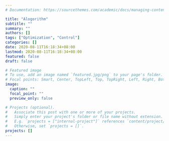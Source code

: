 ```yaml
---
# Documentation: https://sourcethemes.com/academic/docs/managing-content/

title: "Alogorithm"
subtitle: ""
summary: ""
authors: []
tags: ["Optimization", "Control"]
categories: []
date: 2020-08-11T16:18:34+08:00
lastmod: 2020-08-11T16:18:34+08:00
featured: false
draft: false

# Featured image
# To use, add an image named `featured.jpg/png` to your page's folder.
# Focal points: Smart, Center, TopLeft, Top, TopRight, Left, Right, BottomLeft, Bottom, BottomRight.
image:
  caption: ""
  focal_point: ""
  preview_only: false

# Projects (optional).
#   Associate this post with one or more of your projects.
#   Simply enter your project's folder or file name without extension.
#   E.g. `projects = ["internal-project"]` references `content/project/deep-learning/index.md`.
#   Otherwise, set `projects = []`.
projects: []
---
```

